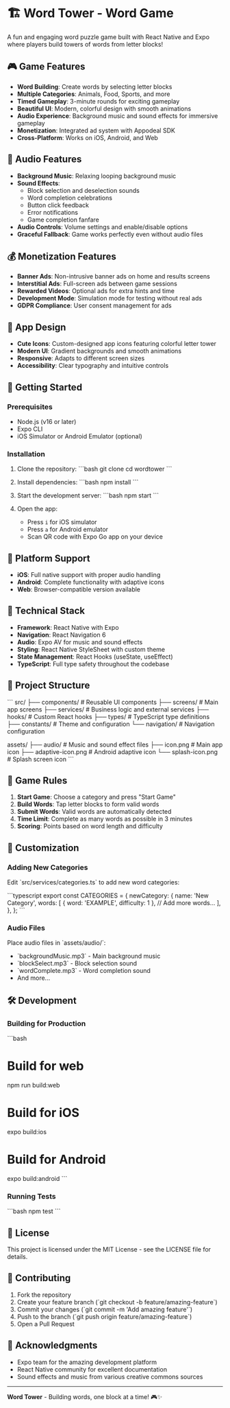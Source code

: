 # 🏗️ Word Tower - Word Game

A fun and engaging word puzzle game built with React Native and Expo where players build towers of words from letter blocks!

## 🎮 Game Features

- **Word Building**: Create words by selecting letter blocks
- **Multiple Categories**: Animals, Food, Sports, and more
- **Timed Gameplay**: 3-minute rounds for exciting gameplay
- **Beautiful UI**: Modern, colorful design with smooth animations
- **Audio Experience**: Background music and sound effects for immersive gameplay
- **Monetization**: Integrated ad system with Appodeal SDK
- **Cross-Platform**: Works on iOS, Android, and Web

## 🎵 Audio Features

- **Background Music**: Relaxing looping background music
- **Sound Effects**: 
  - Block selection and deselection sounds
  - Word completion celebrations
  - Button click feedback
  - Error notifications
  - Game completion fanfare
- **Audio Controls**: Volume settings and enable/disable options
- **Graceful Fallback**: Game works perfectly even without audio files

## 💰 Monetization Features

- **Banner Ads**: Non-intrusive banner ads on home and results screens
- **Interstitial Ads**: Full-screen ads between game sessions
- **Rewarded Videos**: Optional ads for extra hints and time
- **Development Mode**: Simulation mode for testing without real ads
- **GDPR Compliance**: User consent management for ads

## 🎨 App Design

- **Cute Icons**: Custom-designed app icons featuring colorful letter tower
- **Modern UI**: Gradient backgrounds and smooth animations
- **Responsive**: Adapts to different screen sizes
- **Accessibility**: Clear typography and intuitive controls

## 🚀 Getting Started

### Prerequisites

- Node.js (v16 or later)
- Expo CLI
- iOS Simulator or Android Emulator (optional)

### Installation

1. Clone the repository:
   \`\`\`bash
   git clone <repository-url>
   cd wordtower
   \`\`\`

2. Install dependencies:
   \`\`\`bash
   npm install
   \`\`\`

3. Start the development server:
   \`\`\`bash
   npm start
   \`\`\`

4. Open the app:
   - Press `i` for iOS simulator
   - Press `a` for Android emulator
   - Scan QR code with Expo Go app on your device

## 📱 Platform Support

- **iOS**: Full native support with proper audio handling
- **Android**: Complete functionality with adaptive icons
- **Web**: Browser-compatible version available

## 🔧 Technical Stack

- **Framework**: React Native with Expo
- **Navigation**: React Navigation 6
- **Audio**: Expo AV for music and sound effects
- **Styling**: React Native StyleSheet with custom theme
- **State Management**: React Hooks (useState, useEffect)
- **TypeScript**: Full type safety throughout the codebase

## 📂 Project Structure

\`\`\`
src/
├── components/          # Reusable UI components
├── screens/            # Main app screens
├── services/           # Business logic and external services
├── hooks/              # Custom React hooks
├── types/              # TypeScript type definitions
├── constants/          # Theme and configuration
└── navigation/         # Navigation configuration

assets/
├── audio/              # Music and sound effect files
├── icon.png           # Main app icon
├── adaptive-icon.png  # Android adaptive icon
└── splash-icon.png    # Splash screen icon
\`\`\`

## 🎯 Game Rules

1. **Start Game**: Choose a category and press "Start Game"
2. **Build Words**: Tap letter blocks to form valid words
3. **Submit Words**: Valid words are automatically detected
4. **Time Limit**: Complete as many words as possible in 3 minutes
5. **Scoring**: Points based on word length and difficulty

## 🎨 Customization

### Adding New Categories

Edit \`src/services/categories.ts\` to add new word categories:

\`\`\`typescript
export const CATEGORIES = {
  newCategory: {
    name: 'New Category',
    words: [
      { word: 'EXAMPLE', difficulty: 1 },
      // Add more words...
    ],
  },
};
\`\`\`

### Audio Files

Place audio files in \`assets/audio/\`:
- \`backgroundMusic.mp3\` - Main background music
- \`blockSelect.mp3\` - Block selection sound
- \`wordComplete.mp3\` - Word completion sound
- And more...

## 🛠️ Development

### Building for Production

\`\`\`bash
# Build for web
npm run build:web

# Build for iOS
expo build:ios

# Build for Android
expo build:android
\`\`\`

### Running Tests

\`\`\`bash
npm test
\`\`\`

## 📝 License

This project is licensed under the MIT License - see the LICENSE file for details.

## 🤝 Contributing

1. Fork the repository
2. Create your feature branch (\`git checkout -b feature/amazing-feature\`)
3. Commit your changes (\`git commit -m 'Add amazing feature'\`)
4. Push to the branch (\`git push origin feature/amazing-feature\`)
5. Open a Pull Request

## 🎉 Acknowledgments

- Expo team for the amazing development platform
- React Native community for excellent documentation
- Sound effects and music from various creative commons sources

---

**Word Tower** - Building words, one block at a time! 🎮✨
